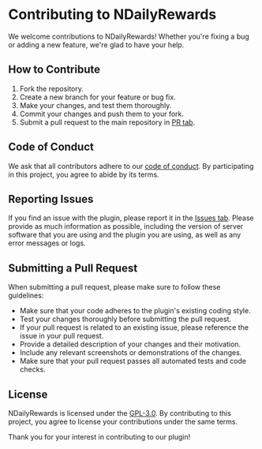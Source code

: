# Contributing to NDailyRewards
We welcome contributions to NDailyRewards! Whether you're fixing a bug or adding a new feature, we're glad to have your help.

## How to Contribute
1. Fork the repository.
2. Create a new branch for your feature or bug fix.
3. Make your changes, and test them thoroughly.
4. Commit your changes and push them to your fork.
5. Submit a pull request to the main repository in [PR tab](https://github.com/BX-Team/NDailyRewards/pulls).

## Code of Conduct
We ask that all contributors adhere to our [code of conduct](./CODE_OF_CONDUCT.md). By participating in this project, you agree to abide by its terms.

## Reporting Issues
If you find an issue with the plugin, please report it in the [Issues tab](https://github.com/BX-Team/NDailyRewards/issues/new/choose). Please provide as much information as possible, including the version of server software that you are using and the plugin you are using, as well as any error messages or logs.

## Submitting a Pull Request
When submitting a pull request, please make sure to follow these guidelines:

* Make sure that your code adheres to the plugin's existing coding style.
* Test your changes thoroughly before submitting the pull request.
* If your pull request is related to an existing issue, please reference the issue in your pull request.
* Provide a detailed description of your changes and their motivation.
* Include any relevant screenshots or demonstrations of the changes.
* Make sure that your pull request passes all automated tests and code checks.

## License
NDailyRewards is licensed under the [GPL-3.0](../LICENSE). By contributing to this project, you agree to license your contributions under the same terms.

Thank you for your interest in contributing to our plugin!